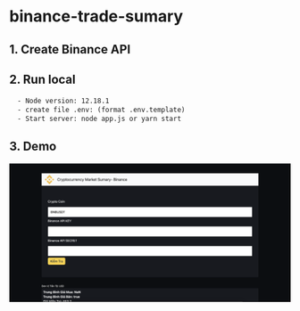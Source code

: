 # binance-trade-sumary

## 1. Create Binance API 

## 2. Run local
```
  - Node version: 12.18.1 
  - create file .env: (format .env.template)
  - Start server: node app.js or yarn start
```
## 3. Demo
![demo](./image/demo.png)
